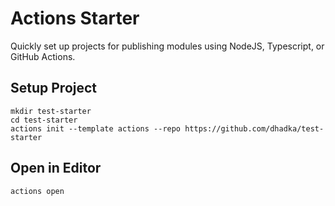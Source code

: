 # Actions Starter

Quickly set up projects for publishing modules using NodeJS, Typescript, or GitHub Actions.

## Setup Project

```
mkdir test-starter
cd test-starter
actions init --template actions --repo https://github.com/dhadka/test-starter
```

## Open in Editor

```
actions open
```
